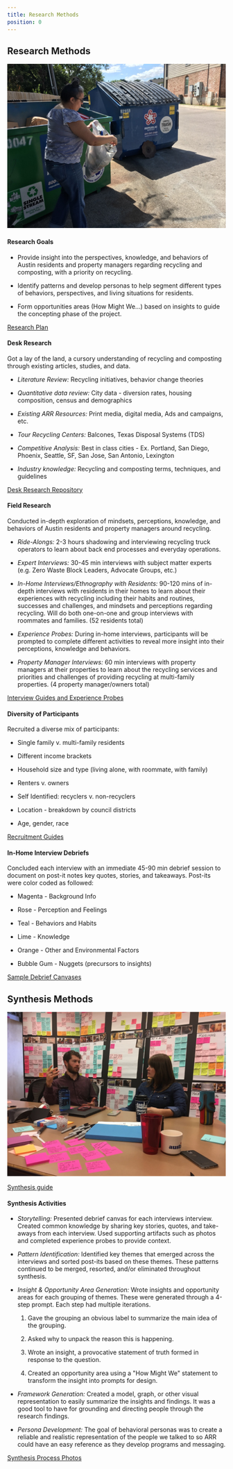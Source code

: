 ```yaml
---
title: Research Methods
position: 0
---
```


## Research Methods

![Image of Research](/uploads/IMG_0459.JPG)

#### Research Goals

* Provide insight into the perspectives, knowledge, and behaviors of Austin residents and property managers regarding recycling and composting, with a priority on recycling.

* Identify patterns and develop personas to help segment different types of behaviors, perspectives, and living situations for residents.

* Form opportunities areas (How Might We...) based on insights to guide the concepting phase of the project.

[Research Plan](https://docs.google.com/document/d/1ypJoEpigzw7-MDAyV4l63VLty6Kezx7DlkYLeZYqImA/edit?usp=sharing)

#### Desk Research

Got a lay of the land, a cursory understanding of recycling and composting through existing articles, studies, and data.

* *Literature Review:* Recycling initiatives, behavior change theories

* *Quantitative data review:* City data - diversion rates, housing composition, census and demographics

* *Existing ARR Resources:* Print media, digital media, Ads and campaigns, etc.

* *Tour Recycling Centers:* Balcones, Texas Disposal Systems (TDS)

* *Competitive Analysis:* Best in class cities - Ex. Portland, San Diego, Phoenix, Seattle, SF, San Jose, San Antonio, Lexington

* *Industry knowledge:* Recycling and composting terms, techniques, and guidelines

[Desk Research Repository](https://airtable.com/shrG19VrtiCEQ0kPw)

#### Field Research

Conducted in-depth exploration of mindsets, perceptions, knowledge, and behaviors of Austin residents and property managers around recycling.

* *Ride-Alongs:* 2-3 hours shadowing and interviewing recycling truck operators to learn about back end processes and everyday operations.

* *Expert Interviews:* 30-45 min interviews with subject matter experts (e.g. Zero Waste Block Leaders, Advocate Groups, etc.)

* *In-Home Interviews/Ethnography with Residents:* 90-120 mins of in-depth interviews with residents in their homes to learn about their experiences with recycling including their habits and routines, successes and challenges, and mindsets and perceptions regarding recycling. Will do both one-on-one and group interviews with roommates and families. (52 residents total)

* *Experience Probes:* During in-home interviews, participants will be prompted to complete different activities to reveal more insight into their perceptions, knowledge and behaviors.

* *Property Manager Interviews:* 60 min interviews with property managers at their properties to learn about the recycling services and priorities and challenges of providing recycling at multi-family properties. (4 property manager/owners total)

[Interview Guides and Experience Probes](https://drive.google.com/open?id=0B0ZCxe9t4WXDVVRtWnFwMkMwVms)

#### Diversity of Participants

Recruited a diverse mix of participants:

* Single family v. multi-family residents

* Different income brackets

* Household size and type (living alone, with roommate, with family)

* Renters v. owners

* Self Identified: recyclers v. non-recyclers

* Location - breakdown by council districts

* Age, gender, race

[Recruitment Guides](https://drive.google.com/open?id=0B0ZCxe9t4WXDUVEtWnJRNG1ldGc)

#### In-Home Interview Debriefs

Concluded each interview with an immediate 45-90 min debrief session to document on post-it notes key quotes, stories, and takeaways. Post-its were color coded as followed:

* Magenta - Background Info

* Rose - Perception and Feelings

* Teal - Behaviors and Habits

* Lime - Knowledge

* Orange - Other and Environmental Factors

* Bubble Gum - Nuggets (precursors to insights)

[Sample Debrief Canvases](https://drive.google.com/drive/folders/0B1h7yUJL74THSnRaQkdnSkk2QlE?usp=sharing)

## Synthesis Methods

![image of synthesis](/uploads/memi_tom_synthesis.JPG)

[Synthesis guide](https://drive.google.com/drive/folders/0B0ZCxe9t4WXDTGRCOHRrNjNuZ2s?usp=sharing)

#### Synthesis Activities

* *Storytelling:* Presented debrief canvas for each interviews interview. Created common knowledge by sharing key stories, quotes, and take-aways from each interview. Used supporting artifacts such as photos and completed experience probes to provide context.

* *Pattern Identification:* Identified key themes that emerged across the interviews and sorted post-its based on these themes. These patterns continued to be merged, resorted, and/or eliminated throughout synthesis.

* *Insight & Opportunity Area Generation:* Wrote insights and opportunity areas for each grouping of themes. These were generated through a 4-step prompt. Each step had multiple iterations.

  1. Gave the grouping an obvious label to summarize the main idea of the grouping.

  2. Asked why to unpack the reason this is happening.

  3. Wrote an insight, a provocative statement of truth formed in response to the question.

  4. Created an opportunity area using a "How Might We" statement to transform the insight into prompts for design.

* *Framework Generation:* Created a model, graph, or other visual representation to easily summarize the insights and findings. It was a good tool to have for grounding and directing people through the research findings.

* *Persona Development:* The goal of behavioral personas was to create a reliable and realistic representation of the people we talked to so ARR could have an easy reference as they develop programs and messaging.

[Synthesis Process Photos](https://drive.google.com/open?id=0B0ZCxe9t4WXDSmhoUUdUdlQ3S1k)